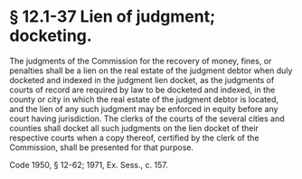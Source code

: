 # § 12.1-37 Lien of judgment; docketing.

<p>The judgments of the Commission for the recovery of money, fines, or penalties shall be a lien on the real estate of the judgment debtor when duly docketed and indexed in the judgment lien docket, as the judgments of courts of record are required by law to be docketed and indexed, in the county or city in which the real estate of the judgment debtor is located, and the lien of any such judgment may be enforced in equity before any court having jurisdiction. The clerks of the courts of the several cities and counties shall docket all such judgments on the lien docket of their respective courts when a copy thereof, certified by the clerk of the Commission, shall be presented for that purpose.</p><p>Code 1950, § 12-62; 1971, Ex. Sess., c. 157.</p>